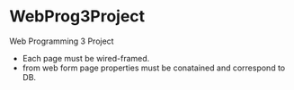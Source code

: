 # WebProg3Project
Web Programming 3 Project

- Each page must be wired-framed.
- from web form page properties must be conatained and correspond to DB. 
